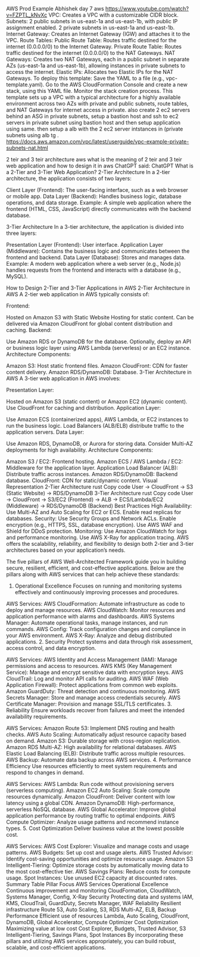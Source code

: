 AWS Prod Example Abhishek day 7 aws https://www.youtube.com/watch?v=FZPTL_kNvXc
VPC: Creates a VPC with a customizable CIDR block.
Subnets:
2 public subnets in us-east-1a and us-east-1b, with public IP assignment enabled.
2 private subnets in us-east-1a and us-east-1b.
Internet Gateway: Creates an Internet Gateway (IGW) and attaches it to the VPC.
Route Tables:
Public Route Table: Routes traffic destined for the internet (0.0.0.0/0) to the Internet Gateway.
Private Route Table: Routes traffic destined for the internet (0.0.0.0/0) to the NAT Gateways.
NAT Gateways: Creates two NAT Gateways, each in a public subnet in separate AZs (us-east-1a and us-east-1b), allowing instances in private subnets to access the internet.
Elastic IPs: Allocates two Elastic IPs for the NAT Gateways.
To deploy this template:
Save the YAML to a file (e.g., vpc-template.yaml).
Go to the AWS CloudFormation Console and create a new stack, using this YAML file.
Monitor the stack creation process.
This template sets up a VPC with a typical architecture for a highly available environment across two AZs with private and public subnets, route tables, and NAT Gateways for internet access in private.
also create 2 ec2 servers behind an ASG in private subnets, setup a bastion host and ssh to ec2 servers in private subnet using bastion host and then setup application using same. then setup a alb with the 2 ec2 server intstances in (private subnets using alb tg . 
https://docs.aws.amazon.com/vpc/latest/userguide/vpc-example-private-subnets-nat.html


2 teir and 3 teir architecture aws
what is the meaning of 2 teir and 3 teir web application and how to design it in aws
ChatGPT said:
ChatGPT
What is a 2-Tier and 3-Tier Web Application?
2-Tier Architecture
In a 2-tier architecture, the application consists of two layers:

Client Layer (Frontend): The user-facing interface, such as a web browser or mobile app.
Data Layer (Backend): Handles business logic, database operations, and data storage.
Example: A simple web application where the frontend (HTML, CSS, JavaScript) directly communicates with the backend database.

3-Tier Architecture
In a 3-tier architecture, the application is divided into three layers:

Presentation Layer (Frontend): User interface.
Application Layer (Middleware): Contains the business logic and communicates between the frontend and backend.
Data Layer (Database): Stores and manages data.
Example: A modern web application where a web server (e.g., Node.js) handles requests from the frontend and interacts with a database (e.g., MySQL).

How to Design 2-Tier and 3-Tier Applications in AWS
2-Tier Architecture in AWS
A 2-tier web application in AWS typically consists of:

Frontend:

Hosted on Amazon S3 with Static Website Hosting for static content.
Can be delivered via Amazon CloudFront for global content distribution and caching.
Backend:

Use Amazon RDS or DynamoDB for the database.
Optionally, deploy an API or business logic layer using AWS Lambda (serverless) or an EC2 instance.
Architecture Components:

Amazon S3: Host static frontend files.
Amazon CloudFront: CDN for faster content delivery.
Amazon RDS/DynamoDB: Database.
3-Tier Architecture in AWS
A 3-tier web application in AWS involves:

Presentation Layer:

Hosted on Amazon S3 (static content) or Amazon EC2 (dynamic content).
Use CloudFront for caching and distribution.
Application Layer:

Use Amazon ECS (containerized apps), AWS Lambda, or EC2 instances to run the business logic.
Load Balancers (ALB/ELB) distribute traffic to the application servers.
Data Layer:

Use Amazon RDS, DynamoDB, or Aurora for storing data.
Consider Multi-AZ deployments for high availability.
Architecture Components:

Amazon S3 / EC2: Frontend hosting.
Amazon ECS / AWS Lambda / EC2: Middleware for the application layer.
Application Load Balancer (ALB): Distribute traffic across instances.
Amazon RDS/DynamoDB: Backend database.
CloudFront: CDN for static/dynamic content.
Visual Representation
2-Tier Architecture
rust
Copy code
User -> CloudFront -> S3 (Static Website) -> RDS/DynamoDB
3-Tier Architecture
rust
Copy code
User -> CloudFront -> S3/EC2 (Frontend) -> ALB -> ECS/Lambda/EC2 (Middleware) -> RDS/DynamoDB (Backend)
Best Practices
High Availability:
Use Multi-AZ and Auto Scaling for EC2 or ECS.
Enable read replicas for databases.
Security:
Use Security Groups and Network ACLs.
Enable encryption (e.g., HTTPS, SSL, database encryption).
Use AWS WAF and Shield for DDoS protection.
Monitoring:
Use Amazon CloudWatch for logs and performance monitoring.
Use AWS X-Ray for application tracing.
AWS offers the scalability, reliability, and flexibility to design both 2-tier and 3-tier architectures based on your application’s needs.



The five pillars of AWS Well-Architected Framework guide you in building secure, resilient, efficient, and cost-effective applications. Below are the pillars along with AWS services that can help achieve these standards:

1. Operational Excellence
Focuses on running and monitoring systems effectively and continuously improving processes and procedures.

AWS Services:
AWS CloudFormation: Automate infrastructure as code to deploy and manage resources.
AWS CloudWatch: Monitor resources and application performance with alarms and dashboards.
AWS Systems Manager: Automate operational tasks, manage instances, and run commands.
AWS Config: Track configuration changes and compliance in your AWS environment.
AWS X-Ray: Analyze and debug distributed applications.
2. Security
Protect systems and data through risk assessment, access control, and data encryption.

AWS Services:
AWS Identity and Access Management (IAM): Manage permissions and access to resources.
AWS KMS (Key Management Service): Manage and encrypt sensitive data with encryption keys.
AWS CloudTrail: Log and monitor API calls for auditing.
AWS WAF (Web Application Firewall): Protect applications from common web exploits.
Amazon GuardDuty: Threat detection and continuous monitoring.
AWS Secrets Manager: Store and manage access credentials securely.
AWS Certificate Manager: Provision and manage SSL/TLS certificates.
3. Reliability
Ensure workloads recover from failures and meet the intended availability requirements.

AWS Services:
Amazon Route 53: Implement DNS routing and health checks.
AWS Auto Scaling: Automatically adjust resource capacity based on demand.
Amazon S3: Durable storage with cross-region replication.
Amazon RDS Multi-AZ: High availability for relational databases.
AWS Elastic Load Balancing (ELB): Distribute traffic across multiple resources.
AWS Backup: Automate data backup across AWS services.
4. Performance Efficiency
Use resources efficiently to meet system requirements and respond to changes in demand.

AWS Services:
AWS Lambda: Run code without provisioning servers (serverless computing).
Amazon EC2 Auto Scaling: Scale compute resources dynamically.
Amazon CloudFront: Deliver content with low latency using a global CDN.
Amazon DynamoDB: High-performance, serverless NoSQL database.
AWS Global Accelerator: Improve global application performance by routing traffic to optimal endpoints.
AWS Compute Optimizer: Analyze usage patterns and recommend instance types.
5. Cost Optimization
Deliver business value at the lowest possible cost.

AWS Services:
AWS Cost Explorer: Visualize and manage costs and usage patterns.
AWS Budgets: Set up cost and usage alerts.
AWS Trusted Advisor: Identify cost-saving opportunities and optimize resource usage.
Amazon S3 Intelligent-Tiering: Optimize storage costs by automatically moving data to the most cost-effective tier.
AWS Savings Plans: Reduce costs for compute usage.
Spot Instances: Use unused EC2 capacity at discounted rates.
Summary Table
Pillar	Focus	AWS Services
Operational Excellence	Continuous improvement and monitoring	CloudFormation, CloudWatch, Systems Manager, Config, X-Ray
Security	Protecting data and systems	IAM, KMS, CloudTrail, GuardDuty, Secrets Manager, WAF
Reliability	Resilient infrastructure	Route 53, Auto Scaling, S3, RDS Multi-AZ, ELB, Backup
Performance	Efficient use of resources	Lambda, Auto Scaling, CloudFront, DynamoDB, Global Accelerator, Compute Optimizer
Cost Optimization	Maximizing value at low cost	Cost Explorer, Budgets, Trusted Advisor, S3 Intelligent-Tiering, Savings Plans, Spot Instances
By incorporating these pillars and utilizing AWS services appropriately, you can build robust, scalable, and cost-efficient applications.


















